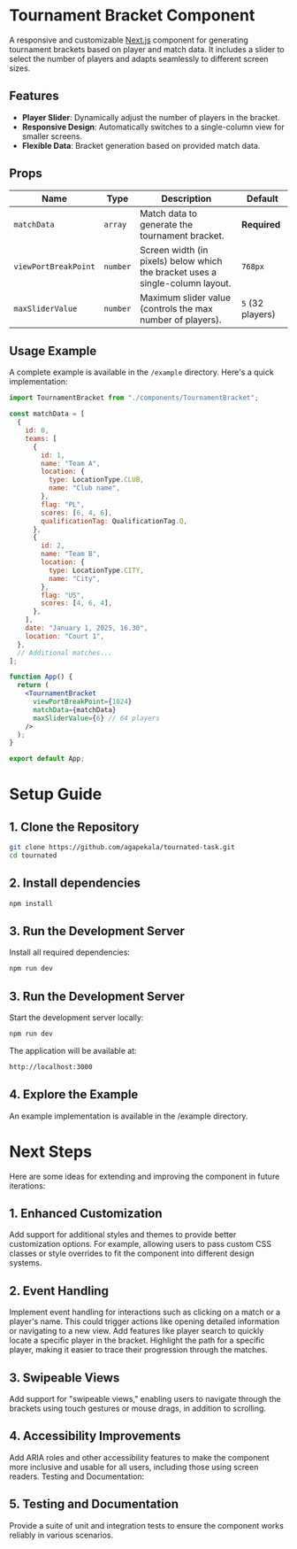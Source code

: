 # Tournament Bracket Component

A responsive and customizable [Next.js](https://nextjs.org) component for generating tournament brackets based on player and match data. It includes a slider to select the number of players and adapts seamlessly to different screen sizes.

## Features

- **Player Slider**: Dynamically adjust the number of players in the bracket.
- **Responsive Design**: Automatically switches to a single-column view for smaller screens.
- **Flexible Data**: Bracket generation based on provided match data.

## Props

| Name                 | Type     | Description                                                                   | Default          |
| -------------------- | -------- | ----------------------------------------------------------------------------- | ---------------- |
| `matchData`          | `array`  | Match data to generate the tournament bracket.                                | **Required**     |
| `viewPortBreakPoint` | `number` | Screen width (in pixels) below which the bracket uses a single-column layout. | `768px`          |
| `maxSliderValue`     | `number` | Maximum slider value (controls the max number of players).                    | `5` (32 players) |

## Usage Example

A complete example is available in the `/example` directory. Here's a quick implementation:

```jsx
import TournamentBracket from "./components/TournamentBracket";

const matchData = [
  {
    id: 0,
    teams: [
      {
        id: 1,
        name: "Team A",
        location: {
          type: LocationType.CLUB,
          name: "Club name",
        },
        flag: "PL",
        scores: [6, 4, 6],
        qualificationTag: QualificationTag.Q,
      },
      {
        id: 2,
        name: "Team B",
        location: {
          type: LocationType.CITY,
          name: "City",
        },
        flag: "US",
        scores: [4, 6, 4],
      },
    ],
    date: "January 1, 2025, 16.30",
    location: "Court 1",
  },
  // Additional matches...
];

function App() {
  return (
    <TournamentBracket
      viewPortBreakPoint={1024}
      matchData={matchData}
      maxSliderValue={6} // 64 players
    />
  );
}

export default App;
```

# Setup Guide

## 1. Clone the Repository

```bash
git clone https://github.com/agapekala/tournated-task.git
cd tournated
```

## 2. Install dependencies

```bash
npm install
```

## 3. Run the Development Server

Install all required dependencies:

```bash
npm run dev
```

## 3. Run the Development Server

Start the development server locally:

```bash
npm run dev
```

The application will be available at:

```bash
http://localhost:3000
```

## 4. Explore the Example

An example implementation is available in the /example directory.

# Next Steps

Here are some ideas for extending and improving the component in future iterations:

## 1. Enhanced Customization

Add support for additional styles and themes to provide better customization options. For example, allowing users to pass custom CSS classes or style overrides to fit the component into different design systems.

## 2. Event Handling

Implement event handling for interactions such as clicking on a match or a player's name. This could trigger actions like opening detailed information or navigating to a new view.
Add features like player search to quickly locate a specific player in the bracket.
Highlight the path for a specific player, making it easier to trace their progression through the matches.

## 3. Swipeable Views

Add support for "swipeable views," enabling users to navigate through the brackets using touch gestures or mouse drags, in addition to scrolling.

## 4. Accessibility Improvements

Add ARIA roles and other accessibility features to make the component more inclusive and usable for all users, including those using screen readers.
Testing and Documentation:

## 5. Testing and Documentation

Provide a suite of unit and integration tests to ensure the component works reliably in various scenarios.
